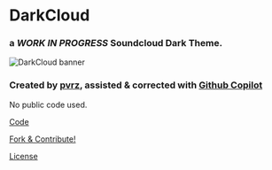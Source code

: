 # DarkCloud
### a _WORK IN PROGRESS_ Soundcloud Dark Theme.
![DarkCloud banner](https://i.imgur.com/71RBhXy.png)

### Created by [pvrz](https://github.com/pvrzz), assisted & corrected with [Github Copilot](https://github.com/features/copilot)
No public code used.

[Code](https://github.com/pvrzz/darkCloud/blob/main/darkCloud.css)

[Fork & Contribute!](https://github.com/pvrzz/darkCloud/fork)

[License](https://github.com/pvrzz/darkCloud/blob/main/LICENSE)
